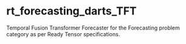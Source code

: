 # rt_forecasting_darts_TFT
Temporal Fusion Transformer Forecaster for the Forecasting problem category as per Ready Tensor specifications.
